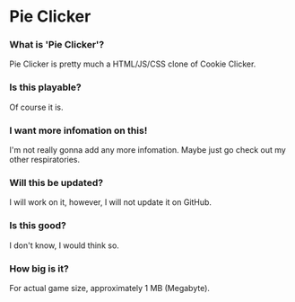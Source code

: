 # Pie Clicker

### What is 'Pie Clicker'?

Pie Clicker is pretty much a HTML/JS/CSS clone of Cookie Clicker.

### Is this playable?

Of course it is.

### I want more infomation on this!

I'm not really gonna add any more infomation. Maybe just go check out my other respiratories.

### Will this be updated?

I will work on it, however, I will not update it on GitHub. 

### Is this good?

I don't know, I would think so. 

### How big is it?

For actual game size, approximately 1 MB (Megabyte). 
